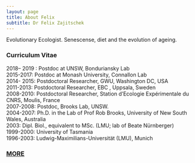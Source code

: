 ```yaml
---
layout: page
title: About Felix
subtitle: Dr Felix Zajitschek
---
```

Evolutionary Ecologist. Senescense, diet and the evolution of ageing.   

### Curriculum Vitae
   
2018– 2019 : Postdoc at UNSW, Bonduriansky Lab   
2015-2017: Postdoc at Monash University, Connallon Lab   
2014- 2015: Postdoctoral Researcher, GWU, Washington DC, USA   
2011-2013: Postdoctoral Researcher, EBC , Uppsala, Sweden      
2008-2010: Postdoctoral Researcher, Station d’Ecologie Expérimentale du CNRS, Moulis, France    
2007-2008: Postdoc, Brooks Lab, UNSW.   
2004-2007: Ph.D. in the Lab of Prof Rob Brooks, University of New South Wales, Australia   
2003: Dipl. Biol., equivalent to MSc. (LMU;  lab of Beate Nürnberger)    
1999-2000: University of Tasmania    
1996-2003: Ludwig-Maximilians-Universität (LMU), Munich

### [MORE](https://felixzajitschek.wordpress.com/professional/)
